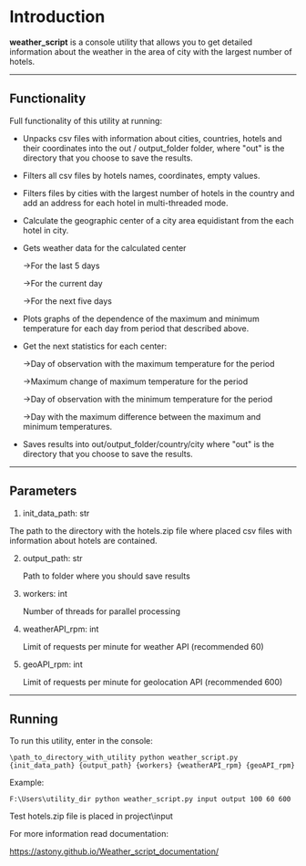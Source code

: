 # Introduction #

__weather_script__ is a console utility that allows you to get detailed information about the weather in the area of city with the largest number of hotels.
_______________________________________________________________________________________________________________________________________________________________________
## Functionality ##
Full functionality of this utility at running:

+ Unpacks csv files with information about cities, countries, hotels and their coordinates into the out / output_folder folder, where "out" is the directory that you choose to save the results.


+ Filters all csv files by hotels names, coordinates, empty values.


+ Filters files by cities with the largest number of hotels in the country and add an address for each hotel in multi-threaded mode.


+ Calculate the geographic center of a city area equidistant from the each hotel in city.


+ Gets weather data for the calculated center

    ->For the last 5 days

    ->For the current day

    ->For the next five days


+ Plots graphs of the dependence of the maximum and minimum temperature for each day from period that described above.


+ Get the next statistics for each center:
  
    ->Day of observation with the maximum temperature for the period

    ->Maximum change of maximum temperature for the period

    ->Day of observation with the minimum temperature for the period

    ->Day with the maximum difference between the maximum and minimum temperatures.


+ Saves results into out/output_folder/country/city where "out" is the directory that you choose to save the results.

____________________________________________________________________________________________________________________________________
## Parameters ##

1) init_data_path: str

The path to the directory with the hotels.zip file where placed csv files with information about hotels are contained.


2)  output_path: str

    Path to folder where you should save results


3)  workers: int

    Number of threads for parallel processing


4)   weatherAPI_rpm: int

     Limit of requests per minute for weather API (recommended 60)


5)   geoAPI_rpm: int

     Limit of requests per minute for geolocation API (recommended 600)

_______________________________________________________________________________________________
## Running ##

To run this utility, enter in the console:

``\path_to_directory_with_utility python weather_script.py {init_data_path} {output_path} {workers} {weatherAPI_rpm} {geoAPI_rpm}``


Example:

``F:\Users\utility_dir python weather_script.py input output 100 60 600``


Test hotels.zip file is placed in project\input

For more information read documentation:

https://astony.github.io/Weather_script_documentation/


